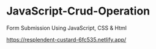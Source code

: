 # JavaScript-Crud-Operation
Form Submission Using JavaScript, CSS &amp; Html

https://resplendent-custard-6fc535.netlify.app/
